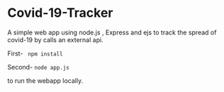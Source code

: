 # Covid-19-Tracker
A simple web app using node.js , Express and ejs to track the spread of covid-19 by calls an external api.

First- ` npm install`

Second- `node app.js`

to run the webapp locally.
